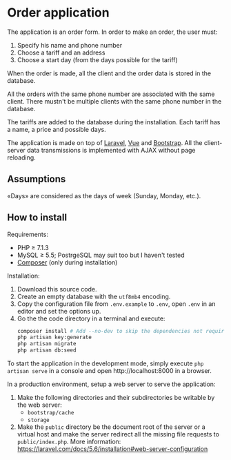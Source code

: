# Order application

The application is an order form. In order to make an order, the user must:

1. Specify his name and phone number
2. Choose a tariff and an address
3. Choose a start day (from the days possible for the tariff)

When the order is made, all the client and the order data is stored in the database.

All the orders with the same phone number are associated with the same client.
There mustn't be multiple clients with the same phone number in the database.

The tariffs are added to the database during the installation.
Each tariff has a name, a price and possible days.

The application is made on top of [Laravel](http://laravel.com), [Vue](http://vuejs.org) and [Bootstrap](http://getbootstrap.com).
All the client-server data transmissions is implemented with AJAX without page reloading.

## Assumptions

«Days» are considered as the days of week (Sunday, Monday, etc.).

## How to install

Requirements:

* PHP ≥ 7.1.3
* MySQL ≥ 5.5; PostrgeSQL may suit too but I haven't tested 
* [Composer](https://getcomposer.org) (only during installation)

Installation:

1. Download this source code.
2. Create an empty database with the `utf8mb4` encoding.
3. Copy the configuration file from `.env.example` to `.env`, open `.env` in an editor and set the options up.
4. Go the the code directory in a terminal and execute:
    ```bash
    composer install # Add --no-dev to skip the dependencies not required on production
    php artisan key:generate
    php artisan migrate
    php artisan db:seed
    ```

To start the application in the development mode, simply execute `php artisan serve` in a console and open http://localhost:8000 in a browser.

In a production environment, setup a web server to serve the application:

1. Make the following directories and their subdirectories be writable by the web server:
    - `bootstrap/cache`
    - `storage`
2. Make the `public` directory be the document root of the server or a virtual host and make the server redirect all the
    missing file requests to `public/index.php`. More information: https://laravel.com/docs/5.6/installation#web-server-configuration
